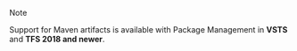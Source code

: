 > [!NOTE]
> Support for Maven artifacts is available with Package Management in **VSTS** and **TFS 2018 and newer**.